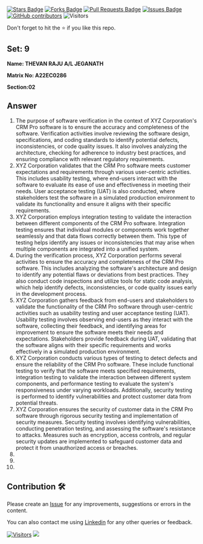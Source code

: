 <a href="https://github.com/drshahizan/learn-php/stargazers"><img src="https://img.shields.io/github/stars/drshahizan/learn-php" alt="Stars Badge"/></a>
<a href="https://github.com/drshahizan/learn-php/network/members"><img src="https://img.shields.io/github/forks/drshahizan/learn-php" alt="Forks Badge"/></a>
<a href="https://github.com/drshahizan/learn-php/pulls"><img src="https://img.shields.io/github/issues-pr/drshahizan/learn-php" alt="Pull Requests Badge"/></a>
<a href="https://github.com/drshahizan/learn-php/issues"><img src="https://img.shields.io/github/issues/drshahizan/learn-php" alt="Issues Badge"/></a>
<a href="https://github.com/drshahizan/learn-php/graphs/contributors"><img alt="GitHub contributors" src="https://img.shields.io/github/contributors/drshahizan/learn-php?color=2b9348"></a>
![Visitors](https://api.visitorbadge.io/api/visitors?path=https%3A%2F%2Fgithub.com%2Fdrshahizan%2Fsoftware-engineering&labelColor=%23d9e3f0&countColor=%23697689&style=flat)

Don't forget to hit the :star: if you like this repo.

## Set: 9

**Name: THEVAN RAJU A/L JEGANATH**

**Matrix No: A22EC0286**

**Section:02**

## Answer
1. The purpose of software verification in the context of XYZ Corporation's CRM Pro software is to ensure the accuracy and completeness of the software. Verification activities involve reviewing the software design, specifications, and coding standards to identify potential defects, inconsistencies, or code quality issues. It also involves analyzing the architecture, checking for adherence to industry best practices, and ensuring compliance with relevant regulatory requirements.
2. XYZ Corporation validates that the CRM Pro software meets customer expectations and requirements through various user-centric activities. This includes usability testing, where end-users interact with the software to evaluate its ease of use and effectiveness in meeting their needs. User acceptance testing (UAT) is also conducted, where stakeholders test the software in a simulated production environment to validate its functionality and ensure it aligns with their specific requirements.
3. XYZ Corporation employs integration testing to validate the interaction between different components of the CRM Pro software. Integration testing ensures that individual modules or components work together seamlessly and that data flows correctly between them. This type of testing helps identify any issues or inconsistencies that may arise when multiple components are integrated into a unified system.
4. During the verification process, XYZ Corporation performs several activities to ensure the accuracy and completeness of the CRM Pro software. This includes analyzing the software's architecture and design to identify any potential flaws or deviations from best practices. They also conduct code inspections and utilize tools for static code analysis, which help identify defects, inconsistencies, or code quality issues early in the development process.
5. XYZ Corporation gathers feedback from end-users and stakeholders to validate the functionality of the CRM Pro software through user-centric activities such as usability testing and user acceptance testing (UAT). Usability testing involves observing end-users as they interact with the software, collecting their feedback, and identifying areas for improvement to ensure the software meets their needs and expectations. Stakeholders provide feedback during UAT, validating that the software aligns with their specific requirements and works effectively in a simulated production environment.
6. XYZ Corporation conducts various types of testing to detect defects and ensure the reliability of the CRM Pro software. These include functional testing to verify that the software meets specified requirements, integration testing to validate the interaction between different system components, and performance testing to evaluate the system's responsiveness under varying workloads. Additionally, security testing is performed to identify vulnerabilities and protect customer data from potential threats.
7. XYZ Corporation ensures the security of customer data in the CRM Pro software through rigorous security testing and implementation of security measures. Security testing involves identifying vulnerabilities, conducting penetration testing, and assessing the software's resistance to attacks. Measures such as encryption, access controls, and regular security updates are implemented to safeguard customer data and protect it from unauthorized access or breaches.
8. 
9. 
10. 


## Contribution 🛠️
Please create an [Issue](https://github.com/drshahizan/learn-php/issues) for any improvements, suggestions or errors in the content.

You can also contact me using [Linkedin](https://www.linkedin.com/in/drshahizan/) for any other queries or feedback.

[![Visitors](https://api.visitorbadge.io/api/visitors?path=https%3A%2F%2Fgithub.com%2Fdrshahizan&labelColor=%23697689&countColor=%23555555&style=plastic)](https://visitorbadge.io/status?path=https%3A%2F%2Fgithub.com%2Fdrshahizan)
![](https://hit.yhype.me/github/profile?user_id=81284918)



